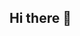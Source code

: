 ## Hi there 👋

<!--
**JibriilG/JibriilG** is a ✨ _special_ ✨ repository because its `README.md` (this file) appears on your GitHub profile.

Here are some ideas to get you started:

- 📩 How to reach me: Jibriil.Laye@gmail.com
- 📃 linkedin: https://www.linkedin.com/in/jibriil-gueye/
- 😄 Pronouns: He/Him/His
-->
